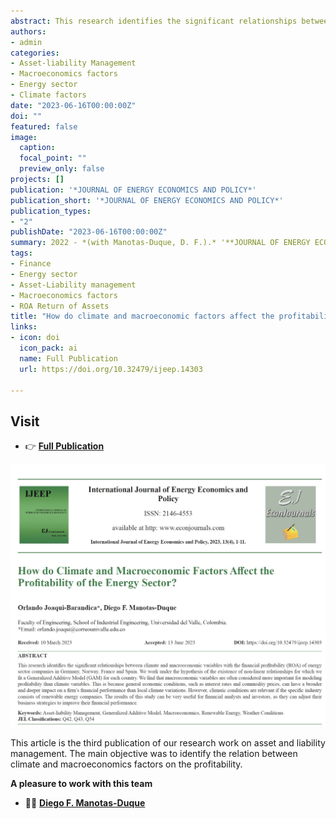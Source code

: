 ```yaml
---
abstract: This research identifies the significant relationships between climate and macroeconomic variables with the financial profitability (ROA) of energy sector companies in Germany, Norway, France and Spain. We work under the hypothesis of the existence of non-linear relationships for which we fit a Generalized Additive Model (GAM) for each country. We find that macroeconomic variables are often considered more important for modeling profitability than climate variables. This is because general economic conditions, such as interest rates and commodity prices, can have a broader and deeper impact on a firm’s financial performance than local climate variations. However, climatic conditions are relevant if the specific industry consists of renewable energy companies. The results of this study can be very useful for financial analysts and investors, as they can adjust their business strategies to improve their financial performance.
authors:
- admin
categories:
- Asset-liability Management
- Macroeconomics factors
- Energy sector
- Climate factors
date: "2023-06-16T00:00:00Z"
doi: ""
featured: false
image:
  caption: 
  focal_point: ""
  preview_only: false
projects: []
publication: '*JOURNAL OF ENERGY ECONOMICS AND POLICY*'
publication_short: '*JOURNAL OF ENERGY ECONOMICS AND POLICY*'
publication_types:
- "2"
publishDate: "2023-06-16T00:00:00Z"
summary: 2022 - *(with Manotas-Duque, D. F.).* '**JOURNAL OF ENERGY ECONOMICS AND POLICY**'
tags:
- Finance
- Energy sector
- Asset-Liability management
- Macroeconomics factors
- ROA Return of Assets
title: "How do climate and macroeconomic factors affect the profitability of the energy sector?"
links:
- icon: doi
  icon_pack: ai
  name: Full Publication
  url: https://doi.org/10.32479/ijeep.14303

---
```




## Visit

- 👉 [**Full Publication**](https://doi.org/10.32479/ijeep.14303)


![image info](./imagen1.jpg)


This article is the third publication of our research work on asset and liability management. The main objective was to identify the relation between climate and macroeconomics factors on the profitability.

**A pleasure to work with this team**

- 👨‍🏫 [**Diego F. Manotas-Duque**](http://industrial.univalle.edu.co/profesores/diego-fernando-manotas-duque)


